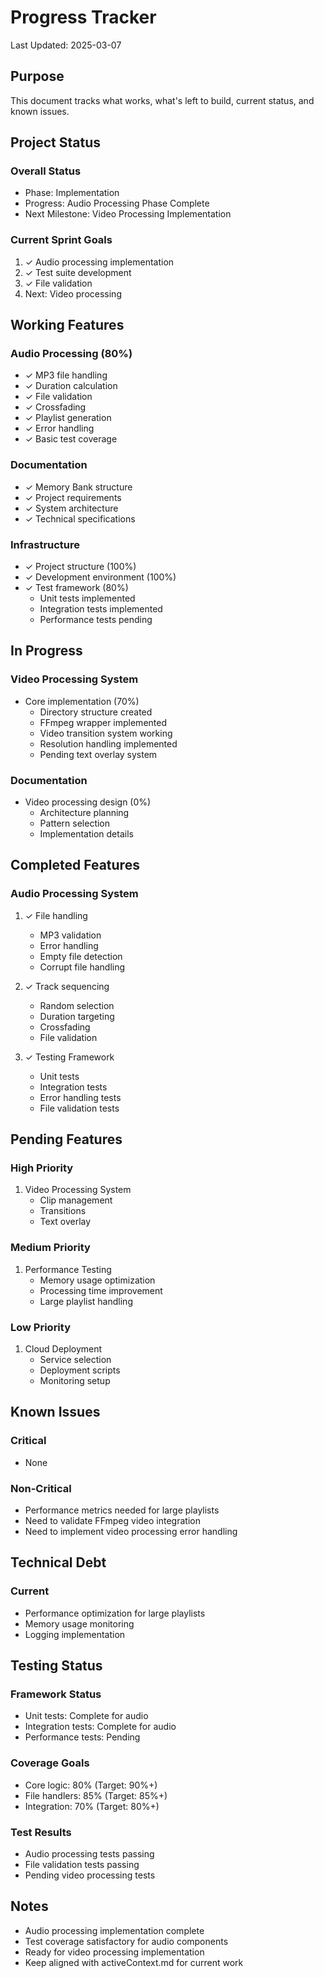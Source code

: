 # Progress Tracker

Last Updated: 2025-03-07

## Purpose
This document tracks what works, what's left to build, current status, and known issues.

## Project Status
### Overall Status
- Phase: Implementation
- Progress: Audio Processing Phase Complete
- Next Milestone: Video Processing Implementation

### Current Sprint Goals
1. ✓ Audio processing implementation
2. ✓ Test suite development
3. ✓ File validation
4. Next: Video processing

## Working Features
### Audio Processing (80%)
- ✓ MP3 file handling
- ✓ Duration calculation
- ✓ File validation
- ✓ Crossfading
- ✓ Playlist generation
- ✓ Error handling
- ✓ Basic test coverage

### Documentation
- ✓ Memory Bank structure
- ✓ Project requirements
- ✓ System architecture
- ✓ Technical specifications

### Infrastructure
- ✓ Project structure (100%)
- ✓ Development environment (100%)
- ✓ Test framework (80%)
  - Unit tests implemented
  - Integration tests implemented
  - Performance tests pending

## In Progress
### Video Processing System
- Core implementation (70%)
  - Directory structure created
  - FFmpeg wrapper implemented
  - Video transition system working
  - Resolution handling implemented
  - Pending text overlay system
  
### Documentation
- Video processing design (0%)
  - Architecture planning
  - Pattern selection
  - Implementation details

## Completed Features
### Audio Processing System
1. ✓ File handling
   - MP3 validation
   - Error handling
   - Empty file detection
   - Corrupt file handling

2. ✓ Track sequencing
   - Random selection
   - Duration targeting
   - Crossfading
   - File validation

3. ✓ Testing Framework
   - Unit tests
   - Integration tests
   - Error handling tests
   - File validation tests

## Pending Features
### High Priority
1. Video Processing System
   - Clip management
   - Transitions
   - Text overlay

### Medium Priority
1. Performance Testing
   - Memory usage optimization
   - Processing time improvement
   - Large playlist handling

### Low Priority
1. Cloud Deployment
   - Service selection
   - Deployment scripts
   - Monitoring setup

## Known Issues
### Critical
- None

### Non-Critical
- Performance metrics needed for large playlists
- Need to validate FFmpeg video integration
- Need to implement video processing error handling

## Technical Debt
### Current
- Performance optimization for large playlists
- Memory usage monitoring
- Logging implementation

## Testing Status
### Framework Status
- Unit tests: Complete for audio
- Integration tests: Complete for audio
- Performance tests: Pending

### Coverage Goals
- Core logic: 80% (Target: 90%+)
- File handlers: 85% (Target: 85%+)
- Integration: 70% (Target: 80%+)

### Test Results
- Audio processing tests passing
- File validation tests passing
- Pending video processing tests

## Notes
- Audio processing implementation complete
- Test coverage satisfactory for audio components
- Ready for video processing implementation
- Keep aligned with activeContext.md for current work
